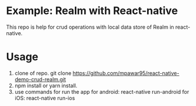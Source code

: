 # Example: Realm with React-native

This repo is help for crud operations with local data store of Realm in react-native.

# Usage
1. clone of repo. git clone https://github.com/mpawar95/react-native-demo-crud-realm.git
2. npm install or yarn install.
3. use commands for run the app for android: react-native run-android  for iOS: react-native run-ios
